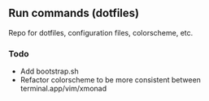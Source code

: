 ## Run commands (dotfiles)

Repo for dotfiles, configuration files, colorscheme, etc.

### Todo

* Add bootstrap.sh
* Refactor colorscheme to be more consistent between terminal.app/vim/xmonad
